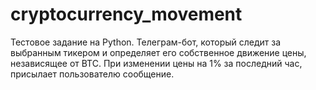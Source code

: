 # cryptocurrency_movement
Тестовое задание на Python. Телеграм-бот, который следит за выбранным тикером и определяет его собственное движение цены, независящее от BTC. При изменении цены на 1% за последний час, присылает пользователю сообщение.
